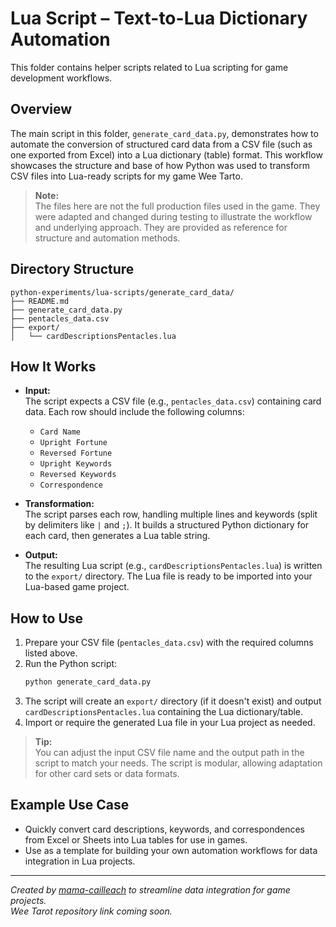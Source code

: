 # Lua Script – Text-to-Lua Dictionary Automation

This folder contains helper scripts related to Lua scripting for game development workflows.

## Overview

The main script in this folder, `generate_card_data.py`, demonstrates how to automate the conversion of structured card data from a CSV file (such as one exported from Excel) into a Lua dictionary (table) format. This workflow showcases the structure and base of how Python was used to transform CSV files into Lua-ready scripts for my game Wee Tarto.

> **Note:**  
> The files here are not the full production files used in the game. They were adapted and changed during testing to illustrate the workflow and underlying approach. They are provided as reference for structure and automation methods.

## Directory Structure

```
python-experiments/lua-scripts/generate_card_data/
├── README.md
├── generate_card_data.py
├── pentacles_data.csv
├── export/
│   └── cardDescriptionsPentacles.lua
```

## How It Works

- **Input:**  
  The script expects a CSV file (e.g., `pentacles_data.csv`) containing card data. Each row should include the following columns:
  - `Card Name`
  - `Upright Fortune`
  - `Reversed Fortune`
  - `Upright Keywords`
  - `Reversed Keywords`
  - `Correspondence`

- **Transformation:**  
  The script parses each row, handling multiple lines and keywords (split by delimiters like `|` and `;`). It builds a structured Python dictionary for each card, then generates a Lua table string.

- **Output:**  
  The resulting Lua script (e.g., `cardDescriptionsPentacles.lua`) is written to the `export/` directory. The Lua file is ready to be imported into your Lua-based game project.

## How to Use

1. Prepare your CSV file (`pentacles_data.csv`) with the required columns listed above.
2. Run the Python script:
    ```bash
    python generate_card_data.py
    ```
3. The script will create an `export/` directory (if it doesn't exist) and output `cardDescriptionsPentacles.lua` containing the Lua dictionary/table.
4. Import or require the generated Lua file in your Lua project as needed.

> **Tip:**  
> You can adjust the input CSV file name and the output path in the script to match your needs. The script is modular, allowing adaptation for other card sets or data formats.

## Example Use Case

- Quickly convert card descriptions, keywords, and correspondences from Excel or Sheets into Lua tables for use in games.
- Use as a template for building your own automation workflows for data integration in Lua projects.

---

*Created by [mama-cailleach](https://github.com/mama-cailleach) to streamline data integration for game projects.  
Wee Tarot repository link coming soon.*
